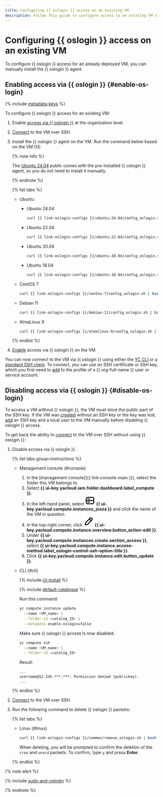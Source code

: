 ```yaml
---
title: Configuring {{ oslogin }} access on an existing VM
description: Follow this guide to configure access to an existing VM via {{ oslogin }}.
---
```



# Configuring {{ oslogin }} access on an existing VM

To configure {{ oslogin }} access for an already deployed VM, you can manually install the {{ oslogin }} agent.


## Enabling access via {{ oslogin }} {#enable-os-login}

{% include [metadata-keys](../../../_includes/compute/os-login-enablement-notice.md) %}

To configure {{ oslogin }} access for an existing VM:

1. Enable [access via {{ oslogin }}](../../../organization/operations/os-login-access.md) at the organization level.

1. [Connect](./ssh.md#vm-connect) to the VM over SSH.

1. Install the {{ oslogin }} agent on the VM. Run the command below based on the VM OS:

    {% note info %}

    The [Ubuntu 24.04](/marketplace/products/yc/ubuntu-2404-lts-oslogin) public comes with the pre-installed {{ oslogin }} agent, so you do not need to install it manually.

    {% endnote %}

    {% list tabs %}

    - Ubuntu

      * Ubuntu 24.04

        ```bash
        curl {{ link-oslogin-configs }}/ubuntu-24.04/config_oslogin.sh | bash
        ```

      * Ubuntu 22.04

        ```bash
        curl {{ link-oslogin-configs }}/ubuntu-22.04/config_oslogin.sh | bash
        ```

      * Ubuntu 20.04

        ```bash
        curl {{ link-oslogin-configs }}/ubuntu-20.04/config_oslogin.sh | bash
        ```

      * Ubuntu 18.04

        ```bash
        curl {{ link-oslogin-configs }}/ubuntu-18.04/config_oslogin.sh | bash
        ```

    - CentOS 7

      ```bash
      curl {{ link-oslogin-configs }}/centos-7/config_oslogin.sh | bash
      ```

    - Debian 11

      ```bash
      curl {{ link-oslogin-configs }}/debian-11/config_oslogin.sh | bash
      ```

    - AlmaLinux 9

      ```bash
      curl {{ link-oslogin-configs }}/almalinux-9/config_oslogin.sh | bash
      ```

    {% endlist %}

1. [Enable](../vm-control/vm-update.md#enable-oslogin-access) access via {{ oslogin }} on the VM.

You can now connect to the VM via {{ oslogin }} using either the [YC CLI](os-login.md#connect-with-yc-cli) or a [standard SSH client](os-login.md#connect-with-ssh-client). To connect, you can use an SSH certificate or SSH key, which you first need to [add](../../../organization/operations/add-ssh.md) to the profile of a {{ org-full-name }} user or service account.


## Disabling access via {{ oslogin }} {#disable-os-login}

To access a VM without {{ oslogin }}, the VM must store the public part of the SSH key. If the VM was [created](../../../compute/operations/vm-create/create-linux-vm.md) without an SSH key or the key was lost, [add](../../../compute/operations/vm-connect/recovery-access.md#ssh-recovery) an SSH key and a local user to the VM manually before disabling {{ oslogin }} access.

To get back the ability to [connect](ssh.md) to the VM over SSH without using {{ oslogin }}:

1. Disable access via {{ oslogin }}.

    {% list tabs group=instructions %}

    - Management console {#console}

        1. In the [management console]({{ link-console-main }}), select the folder this VM belongs to.
        1. Select **{{ ui-key.yacloud.iam.folder.dashboard.label_compute }}**.
        1. In the left-hand panel, select ![image](../../../_assets/console-icons/server.svg) **{{ ui-key.yacloud.compute.instances_jsoza }}** and click the name of the VM in question.
        1. In the top-right corner, click ![image](../../../_assets/console-icons/pencil.svg) **{{ ui-key.yacloud.compute.instance.overview.button_action-edit }}**.
        1. Under **{{ ui-key.yacloud.compute.instances.create.section_access }}**, select **{{ ui-key.yacloud.compute.instance.access-method.label_oslogin-control-ssh-option-title }}**.
        1. Click **{{ ui-key.yacloud.compute.instance.edit.button_update }}**.

    - CLI {#cli}

      {% include [cli-install](../../../_includes/cli-install.md) %}

      {% include [default-catalogue](../../../_includes/default-catalogue.md) %}

      Run this command:

      ```bash
      yc compute instance update
        --name <VM_name> \
        --folder-id <catalog_ID> \
        --metadata enable-oslogin=false
      ```

      Make sure {{ oslogin }} access is now disabled:

      ```bash
      yc compute ssh
        --name <VM_name> \
        --folder-id <catalog_ID>
      ```

      Result:

      ```text
      ...
      username@12.345.***.***: Permission denied (publickey).
      ...
      ```

    {% endlist %}

1. [Connect](./ssh.md#vm-connect) to the VM over SSH.

1. Run the following command to delete {{ oslogin }} packets:

    {% list tabs %}

    - Linux {#linux}

      ```bash
      curl {{ link-oslogin-configs }}/common/remove_oslogin.sh | bash
      ```

      When deleting, you will be prompted to confirm the deletion of the `cron` and `unscd` packets. To confirm, type `y` and press **Enter**.

    {% endlist %}

{% note alert %}

{% include [sudo-and-oslogin](../../../_includes/compute/sudo-and-oslogin.md) %}

{% endnote %}